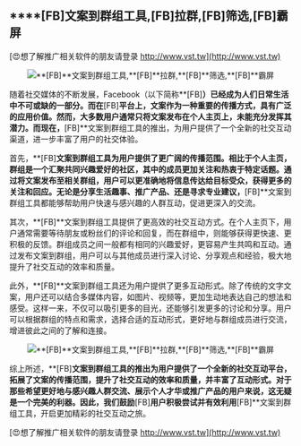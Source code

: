 ## ****[FB]**文案到群组工具,**[FB]**拉群,**[FB]**筛选,**[FB]**霸屏**

[😍想了解推广相关软件的朋友请登录 http://www.vst.tw](http://www.vst.tw)

 <center><img src="https://vst.tw/MP4/tuiguang/png/2.png" alt="**[FB]**文案到群组工具,**[FB]**拉群,**[FB]**筛选,**[FB]**霸屏"></center>

随着社交媒体的不断发展，Facebook（以下简称**[FB]**）已经成为人们日常生活中不可或缺的一部分。而在**[FB]**平台上，文案作为一种重要的传播方式，具有广泛的应用价值。然而，大多数用户通常只将文案发布在个人主页上，未能充分发挥其潜力。而现在，**[FB]**文案到群组工具的推出，为用户提供了一个全新的社交互动渠道，进一步丰富了用户的社交体验。

首先，**[FB]**文案到群组工具为用户提供了更广阔的传播范围。相比于个人主页，群组是一个汇聚共同兴趣爱好的社区，其中的成员更加关注和热衷于特定话题。通过将文案发布至相关群组，用户可以更准确地将信息传达给目标受众，获得更多的关注和回应。无论是分享生活趣事、推广产品、还是寻求专业建议，**[FB]**文案到群组工具都能够帮助用户快速与感兴趣的人群互动，促进更深入的交流。

其次，**[FB]**文案到群组工具提供了更高效的社交互动方式。在个人主页下，用户通常需要等待朋友或粉丝们的评论和回复，而在群组中，则能够获得更快速、更积极的反馈。群组成员之间一般都有相同的兴趣爱好，更容易产生共鸣和互动。通过发布文案到群组，用户可以与其他成员进行深入讨论、分享观点和经验，极大地提升了社交互动的效率和质量。

此外，**[FB]**文案到群组工具还为用户提供了更多互动形式。除了传统的文字文案，用户还可以结合多媒体内容，如图片、视频等，更加生动地表达自己的想法和感受。这样一来，不仅可以吸引更多的目光，还能够引发更多的讨论和分享。用户可以根据群组的特点和需求，选择合适的互动形式，更好地与群组成员进行交流，增进彼此之间的了解和连接。

 <center><img src="https://vst.tw/MP4/tuiguang/png/8.png" alt="**[FB]**文案到群组工具,**[FB]**拉群,**[FB]**筛选,**[FB]**霸屏"></center>

综上所述，**[FB]**文案到群组工具的推出为用户提供了一个全新的社交互动平台，拓展了文案的传播范围，提升了社交互动的效率和质量，并丰富了互动形式。对于那些希望更好地与感兴趣人群交流、展示个人才华或推广产品的用户来说，这无疑是一个完美的利器。因此，我们鼓励**[FB]**用户积极尝试并有效利用**[FB]**文案到群组工具，开启更加精彩的社交互动之旅。

[😍想了解推广相关软件的朋友请登录 http://www.vst.tw](http://www.vst.tw)



